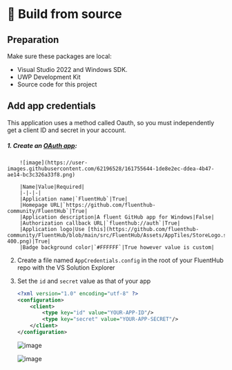<script>
    import { InfoBar } from "fluent-svelte";
</script>
# 🔨 Build from source

## Preparation

Make sure these packages are local:

- Visual Studio 2022 and Windows SDK.
- UWP Development Kit
- Source code for this project

## Add app credentials

This application uses a method called Oauth, so you must independently get a client ID and secret in your account.

<InfoBar
    severity="caution"
    title="Warning"
    message="Since this method is cumbersome for an open source app, we plan to remove this process in the future by exposing our own API, which is currently private."
/>

##### 1.  Create an [OAuth app](https://github.com/settings/developers):

		![image](https://user-images.githubusercontent.com/62196528/161755644-1de8e2ec-ddea-4b47-ae14-bc3c326a33f8.png)

		|Name|Value|Required|
		|-|-|-|
		|Application name|`FluentHub`|True|
		|Homepage URL|`https://github.com/fluenthub-community/FluentHub`|True|
		|Application description|A fluent GitHub app for Windows|False|
		|Authorization callback URL|`fluenthub://auth`|True|
		|Application logo|Use [this](https://github.com/fluenthub-community/FluentHub/blob/main/src/FluentHub/Assets/AppTiles/StoreLogo.scale-400.png)|True|
		|Badge background color|`#FFFFFF`|True however value is custom|

 2.  Create a file named `AppCredentials.config` in the root of your FluentHub repo with the VS Solution Explorer
 3.  Set the `id` and `secret` value as that of your app

		```xml
		<?xml version="1.0" encoding="utf-8" ?>
		<configuration>
		    <client>
		        <type key="id" value="YOUR-APP-ID"/>
		        <type key="secret" value="YOUR-APP-SECRET"/>
		    </client>
		</configuration>
		```

		![image](https://user-images.githubusercontent.com/62196528/161758514-350c2d44-8ffc-402a-b67e-4ccc48c706df.png)

		![image](https://user-images.githubusercontent.com/62196528/161756202-8c269cc3-a955-402e-a40e-f143b6b36fc6.png)	
